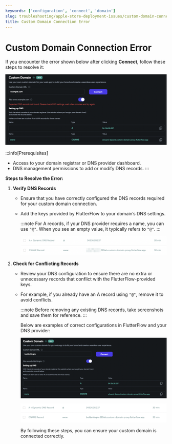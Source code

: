 ```yaml
---
keywords: ['configuration', 'connect', 'domain']
slug: troubleshooting/apple-store-deployment-issues/custom-domain-connection-error
title: Custom Domain Connection Error
---
```


# Custom Domain Connection Error

If you encounter the error shown below after clicking **Connect**, follow these steps to resolve it:

![](../../assets/20250430121243410633.png)

:::info[Prerequisites]
- Access to your domain registrar or DNS provider dashboard.
- DNS management permissions to add or modify DNS records.
:::

**Steps to Resolve the Error:**

1. **Verify DNS Records**

    - Ensure that you have correctly configured the DNS records required for your custom domain connection.
    - Add the keys provided by FlutterFlow to your domain’s DNS settings.

        :::note
        For A records, if your DNS provider requires a name, you can use `"@"`. When you see an empty value, it typically refers to `"@"`.
        :::

        ![](../../assets/20250430121243684493.png)

2. **Check for Conflicting Records**

    - Review your DNS configuration to ensure there are no extra or unnecessary records that conflict with the FlutterFlow-provided keys.
    - For example, if you already have an A record using `"@"`, remove it to avoid conflicts.

        :::note
        Before removing any existing DNS records, take screenshots and save them for reference.
        :::


        Below are examples of correct configurations in FlutterFlow and your DNS provider:

        ![](../../assets/20250430121243982678.png)

        ![](../../assets/20250430121244255037.png)

        By following these steps, you can ensure your custom domain is connected correctly.

